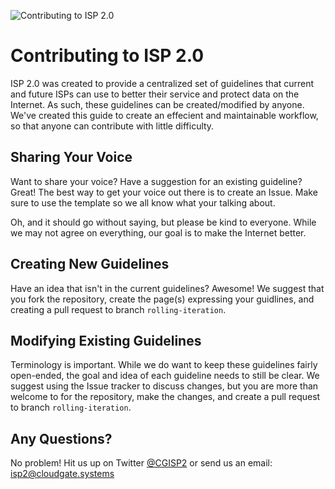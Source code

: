 ![Contributing to ISP 2.0][headerimg]

# Contributing to ISP 2.0

ISP 2.0 was created to provide a centralized set of guidelines that current and future ISPs can use to better their service and protect data on the Internet. As such, these guidelines can be created/modified by anyone. We've created this guide to create an effecient and maintainable workflow, so that anyone can contribute with little difficulty.

## Sharing Your Voice

Want to share your voice? Have a suggestion for an existing guideline? Great! The best way to get your voice out there is to create an Issue. Make sure to use the template so we all know what your talking about.

Oh, and it should go without saying, but please be kind to everyone. While we may not agree on everything, our goal is to make the Internet better.

## Creating New Guidelines

Have an idea that isn't in the current guidelines? Awesome! We suggest that you fork the repository, create the page(s) expressing your guidlines, and creating a pull request to branch `rolling-iteration`.

## Modifying Existing Guidelines

Terminology is important. While we do want to keep these guidelines fairly open-ended, the goal and idea of each guideline needs to still be clear. We suggest using the Issue tracker to discuss changes, but you are more than welcome to for the repository, make the changes, and create a pull request to branch `rolling-iteration`.


## Any Questions?

No problem! Hit us up on Twitter [@CGISP2][twitter] or send us an email: [isp2@cloudgate.systems][email]



[headerimg]: http://cdn.cloudgate.systems/isp2_github-contribute_2017r01.png
[twitter]: https://twitter.com/cgisp2
[email]: mailto:isp2@clougate.systems
